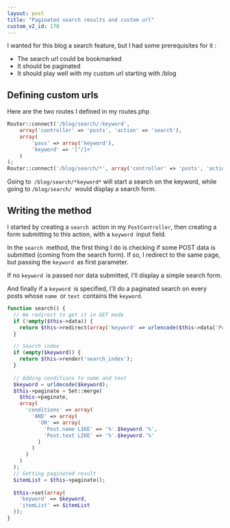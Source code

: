 ```yaml
---
layout: post
title: "Paginated search results and custom url"
custom_v2_id: 170
---
```


I wanted for this blog a search feature, but I had some prerequisites for it :

  * The search url could be bookmarked
  * It should be paginated
  * It should play well with my custom url starting with /blog

## Defining custom urls

Here are the two routes I defined in my routes.php

    
```php
Router::connect('/blog/search/:keyword',  
    array('controller' => 'posts', 'action' => 'search'),  
    array(  
        'pass' => array('keyword'),  
        'keyword' => '[^/]+'  
    )  
);  
Router::connect('/blog/search/*', array('controller' => 'posts', 'action' => 'search'));  
```

Going to` /blog/search/*keyword*` will start a search on the keyword, while
going to `/blog/search/ `would display a search form.

## Writing the method

I started by creating a `search `action in my `PostController`, then creating
a form submitting to this action, with a `keyword `input field.

In the `search `method, the first thing I do is checking if some POST data is
submitted (coming from the search form). If so, I redirect to the same page,
but passing the `keyword `as first parameter.

If no `keyword `is passed nor data submitted, I'll display a simple search
form.

And finally if a `keyword `is specified, I'll do a paginated search on every
posts whose `name `or `text `contains the `keyword`.

    
```php
function search() {  
  // We redirect to get it in GET mode  
  if (!empty($this->data)) {  
    return $this->redirect(array('keyword' => urlencode($this->data['Post']['keyword'])));  
  }  

  // Search index  
  if (empty($keyword)) {  
    return $this->render('search_index');  
  }  
  
  // Adding conditions to name and text  
  $keyword = urldecode($keyword);  
  $this->paginate = Set::merge(  
    $this->paginate,  
    array(  
      'conditions' => array(  
        'AND' => array(  
          'OR' => array(  
            'Post.name LIKE' => '%'.$keyword.'%',  
            'Post.text LIKE' => '%'.$keyword.'%'  
          )  
        )  
      )  
    )  
  );  
  // Getting paginated result  
  $itemList = $this->paginate();  
  
  $this->set(array(  
    'keyword' => $keyword,  
    'itemList' => $itemList  
  ));  
}  
```
    


